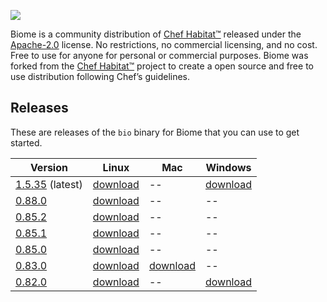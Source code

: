 ![](/images/biome-logo-02.svg)

Biome is a community distribution of [Chef Habitat&trade;][habitat] released under the [Apache-2.0][apache-2.0] license. No restrictions, no commercial licensing, and no cost. Free to use for anyone for personal or commercial purposes. Biome was forked from the [Chef Habitat&trade;][habitat] project to create a open source and free to use distribution following Chef’s guidelines.

## Releases

These are releases of the `bio` binary for Biome that you can use to get started.

| Version                       | Linux                        | Mac                        | Windows                        |
| ---                           | ---                          | ---                        | ---                            |
| [1.5.35][bio-1.5.35] (latest) | [download][bio-1.5.35-linux] | --                         | [download][bio-1.5.35-windows] |
| [0.88.0][bio-0.88.0]          | [download][bio-0.88.0-linux] | --                         | --                             |
| [0.85.2][bio-0.85.2]          | [download][bio-0.85.2-linux] | --                         | --                             |
| [0.85.1][bio-0.85.1]          | [download][bio-0.85.1-linux] | --                         | --                             |
| [0.85.0][bio-0.85.0]          | [download][bio-0.85.0-linux] | --                         | --                             |
| [0.83.0][bio-0.83.0]          | [download][bio-0.83.0-linux] | [download][bio-0.83.0-mac] | --                             |
| [0.82.0][bio-0.82.0]          | [download][bio-0.82.0-linux] | --                         | [download][bio-0.82.0-windows] |

[bio-1.5.35]: https://github.com/biome-sh/biome/releases/tag/bio-1.5.35
[bio-1.5.35-linux]: https://github.com/biome-sh/biome/releases/download/bio-1.5.35/bio-1.5.35-x86_64-linux
[bio-1.5.35-windows]: https://github.com/biome-sh/biome/releases/download/bio-1.5.35/bio-1.5.35-x86_64-windows.zip
[bio-0.88.0]: https://github.com/biome-sh/biome/releases/tag/bio-0.88.0
[bio-0.88.0-linux]: https://github.com/biome-sh/biome/releases/download/bio-0.88.0/bio
[bio-0.85.2]: https://github.com/biome-sh/biome/releases/tag/bio-0.85.2
[bio-0.85.2-linux]: https://github.com/biome-sh/biome/releases/download/bio-0.85.2/bio
[bio-0.85.1]: https://github.com/biome-sh/biome/releases/tag/bio-0.85.1
[bio-0.85.1-linux]: https://github.com/biome-sh/biome/releases/download/bio-0.85.1/bio
[bio-0.85.0]: https://github.com/biome-sh/biome/releases/tag/bio-0.85.0
[bio-0.85.0-linux]: https://github.com/biome-sh/biome/releases/download/bio-0.85.0/bio
[bio-0.83.0]: https://github.com/biome-sh/biome/releases/tag/bio-0.83.0
[bio-0.83.0-linux]: https://github.com/biome-sh/biome/releases/download/bio-0.83.0/bio-0.83.0-x86_64-linux
[bio-0.83.0-mac]: https://github.com/biome-sh/biome/releases/download/bio-0.83.0/bio-0.83.0-x86_64-darwin
[bio-0.82.0]: https://github.com/biome-sh/biome/releases/tag/bio-0.82.0
[bio-0.82.0-linux]: https://github.com/biome-sh/biome/releases/download/bio-0.82.0/bio
[bio-0.82.0-windows]: https://github.com/biome-sh/biome/releases/download/0.82.0/bio-0.82.0-windows.zip

[habitat]: https://www.habitat.sh
[apache-2.0]: https://spdx.org/licenses/Apache-2.0.html

